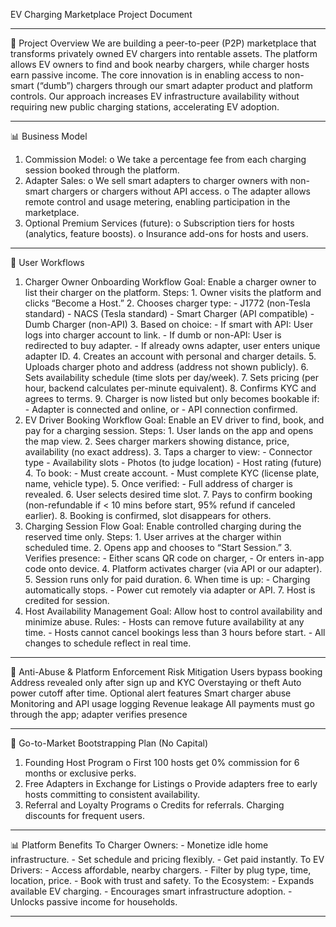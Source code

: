 EV Charging Marketplace Project Document
________________________________________
🚀 Project Overview
We are building a peer-to-peer (P2P) marketplace that transforms privately owned EV chargers into rentable assets. The platform allows EV owners to find and book nearby chargers, while charger hosts earn passive income. The core innovation is in enabling access to non-smart (“dumb”) chargers through our smart adapter product and platform controls.
Our approach increases EV infrastructure availability without requiring new public charging stations, accelerating EV adoption.
________________________________________
📊 Business Model
1.	Commission Model:
o	We take a percentage fee from each charging session booked through the platform.
2.	Adapter Sales:
o	We sell smart adapters to charger owners with non-smart chargers or chargers without API access.
o	The adapter allows remote control and usage metering, enabling participation in the marketplace.
3.	Optional Premium Services (future):
o	Subscription tiers for hosts (analytics, feature boosts).
o	Insurance add-ons for hosts and users.
________________________________________
🔄 User Workflows
1. Charger Owner Onboarding Workflow
Goal: Enable a charger owner to list their charger on the platform.
Steps: 1. Owner visits the platform and clicks “Become a Host.” 2. Chooses charger type: - J1772 (non-Tesla standard) - NACS (Tesla standard) - Smart Charger (API compatible) - Dumb Charger (non-API) 3. Based on choice: - If smart with API: User logs into charger account to link. - If dumb or non-API: User is redirected to buy adapter. - If already owns adapter, user enters unique adapter ID. 4. Creates an account with personal and charger details. 5. Uploads charger photo and address (address not shown publicly). 6. Sets availability schedule (time slots per day/week). 7. Sets pricing (per hour, backend calculates per-minute equivalent). 8. Confirms KYC and agrees to terms. 9. Charger is now listed but only becomes bookable if: - Adapter is connected and online, or - API connection confirmed.
2. EV Driver Booking Workflow
Goal: Enable an EV driver to find, book, and pay for a charging session.
Steps: 1. User lands on the app and opens the map view. 2. Sees charger markers showing distance, price, availability (no exact address). 3. Taps a charger to view: - Connector type - Availability slots - Photos (to judge location) - Host rating (future) 4. To book: - Must create account. - Must complete KYC (license plate, name, vehicle type). 5. Once verified: - Full address of charger is revealed. 6. User selects desired time slot. 7. Pays to confirm booking (non-refundable if < 10 mins before start, 95% refund if canceled earlier). 8. Booking is confirmed, slot disappears for others.
3. Charging Session Flow
Goal: Enable controlled charging during the reserved time only.
Steps: 1. User arrives at the charger within scheduled time. 2. Opens app and chooses to “Start Session.” 3. Verifies presence: - Either scans QR code on charger, - Or enters in-app code onto device. 4. Platform activates charger (via API or our adapter). 5. Session runs only for paid duration. 6. When time is up: - Charging automatically stops. - Power cut remotely via adapter or API. 7. Host is credited for session.
4. Host Availability Management
Goal: Allow host to control availability and minimize abuse.
Rules: - Hosts can remove future availability at any time. - Hosts cannot cancel bookings less than 3 hours before start. - All changes to schedule reflect in real time.
________________________________________
🔐 Anti-Abuse & Platform Enforcement
Risk	Mitigation
Users bypass booking	Address revealed only after sign up and KYC
Overstaying or theft	Auto power cutoff after time. Optional alert features
Smart charger abuse	Monitoring and API usage logging
Revenue leakage	All payments must go through the app; adapter verifies presence
________________________________________
🌟 Go-to-Market Bootstrapping Plan (No Capital)
1.	Founding Host Program
o	First 100 hosts get 0% commission for 6 months or exclusive perks.
2.	Free Adapters in Exchange for Listings
o	Provide adapters free to early hosts committing to consistent availability.
3.	Referral and Loyalty Programs
o	Credits for referrals. Charging discounts for frequent users.
________________________________________
📊 Platform Benefits
To Charger Owners: - Monetize idle home infrastructure. - Set schedule and pricing flexibly. - Get paid instantly.
To EV Drivers: - Access affordable, nearby chargers. - Filter by plug type, time, location, price. - Book with trust and safety.
To the Ecosystem: - Expands available EV charging. - Encourages smart infrastructure adoption. - Unlocks passive income for households.
________________________________________
